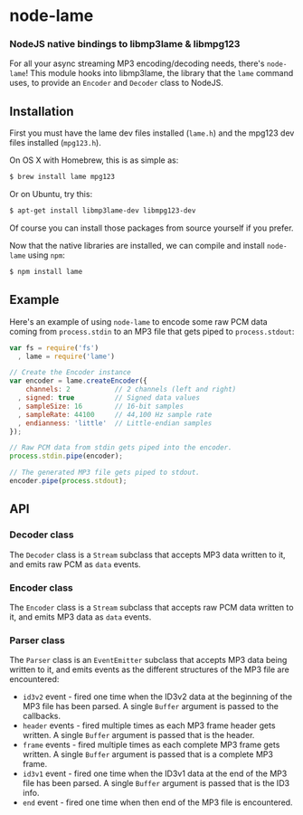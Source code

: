 node-lame
=========
### NodeJS native bindings to libmp3lame & libmpg123

For all your async streaming MP3 encoding/decoding needs, there's `node-lame`!
This module hooks into libmp3lame, the library that the `lame` command uses, to
provide an `Encoder` and `Decoder` class to NodeJS.


Installation
------------

First you must have the lame dev files installed (`lame.h`) and the mpg123 dev
files installed (`mpg123.h`).

On OS X with Homebrew, this is as simple as:

``` bash
$ brew install lame mpg123
```

Or on Ubuntu, try this:

``` bash
$ apt-get install libmp3lame-dev libmpg123-dev
```

Of course you can install those packages from source yourself if you prefer.

Now that the native libraries are installed, we can compile and install
`node-lame` using `npm`:

``` bash
$ npm install lame
```


Example
-------

Here's an example of using `node-lame` to encode some raw PCM data coming from
`process.stdin` to an MP3 file that gets piped to `process.stdout`:

``` javascript
var fs = require('fs')
  , lame = require('lame')

// Create the Encoder instance
var encoder = lame.createEncoder({
    channels: 2           // 2 channels (left and right)
  , signed: true          // Signed data values
  , sampleSize: 16        // 16-bit samples
  , sampleRate: 44100     // 44,100 Hz sample rate
  , endianness: 'little'  // Little-endian samples
});

// Raw PCM data from stdin gets piped into the encoder.
process.stdin.pipe(encoder);

// The generated MP3 file gets piped to stdout.
encoder.pipe(process.stdout);
```


API
---

### Decoder class

The `Decoder` class is a `Stream` subclass that accepts MP3 data written to it,
and emits raw PCM as `data` events.

### Encoder class

The `Encoder` class is a `Stream` subclass that accepts raw PCM data written to
it, and emits MP3 data as `data` events.

### Parser class

The `Parser` class is an `EventEmitter` subclass that accepts MP3 data being
written to it, and emits events as the different structures of the MP3 file are
encountered:

  * `id3v2` event - fired one time when the ID3v2 data at the beginning of the MP3 file has been parsed. A single `Buffer` argument is passed to the callbacks.
  * `header` events - fired multiple times as each MP3 frame header gets written. A single `Buffer` argument is passed that is the header.
  * `frame` events - fired multiple times as each complete MP3 frame gets written. A single `Buffer` argument is passed that is a complete MP3 frame.
  * `id3v1` event - fired one time when the ID3v1 data at the end of the MP3 file has been parsed. A single `Buffer` argument is passed that is the ID3 info.
  * `end` event - fired one time when then end of the MP3 file is encountered.
